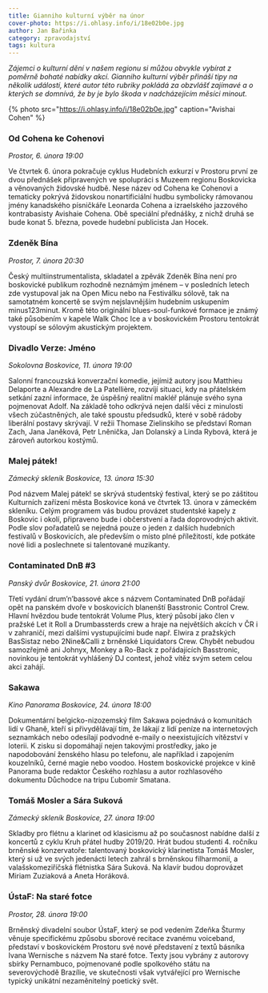 ```yaml
---
title: Gianniho kulturní výběr na únor
cover-photo: https://i.ohlasy.info/i/18e02b0e.jpg
author: Jan Bařinka
category: zpravodajství
tags: kultura
---
```


*Zájemci o kulturní dění v našem regionu si můžou obvykle vybírat z poměrně bohaté nabídky akcí. Gianniho kulturní výběr přináší tipy na několik událostí, které autor této rubriky pokládá za obzvlášť zajímavé a o kterých se domnívá, že by je bylo škoda v nadcházejícím měsíci minout.*

{% photo src="https://i.ohlasy.info/i/18e02b0e.jpg" caption="Avishai Cohen" %}

### Od Cohena ke Cohenovi

*Prostor, 6. února 19:00*

Ve čtvrtek 6. února pokračuje cyklus Hudebních exkurzí v Prostoru první ze dvou přednášek připravených ve spolupráci s Muzeem regionu Boskovicka a věnovaných židovské hudbě. Nese název od Cohena ke Cohenovi a tematicky pokrývá židovskou nonartificiální hudbu symbolicky rámovanou jmény kanadského písničkáře Leonarda Cohena a izraelského jazzového kontrabasisty Avishaie Cohena. Obě speciální přednášky, z nichž druhá se bude konat 5. března, povede hudební publicista Jan Hocek.

### Zdeněk Bína

*Prostor, 7. února 20:30*

Český multiinstrumentalista, skladatel a zpěvák Zdeněk Bína není pro boskovické publikum rozhodně neznámým jménem – v posledních letech zde vystupoval jak na Open Micu nebo na Festiválku sólově, tak na samotatném koncertě se svým nejslavnějším hudebním uskupením minus123minut. Kromě této originální blues-soul-funkové formace je známý také působením v kapele Walk Choc Ice a v boskovickém Prostoru tentokrát vystoupí se sólovým akustickým projektem.

### Divadlo Verze: Jméno

*Sokolovna Boskovice, 11. února 19:00*

Salonní francouzská konverzační komedie, jejímiž autory jsou Matthieu Delaporte a Alexandre de La Patellière, rozvíjí situaci, kdy na přátelském setkání zazní informace, že úspěšný realitní makléř plánuje svého syna pojmenovat Adolf. Na základě toho odkrývá nejen další věci z minulosti všech zúčastněných, ale také spoustu předsudků, které v sobě rádoby liberální postavy skrývají. V režii Thomase Zielinskiho se představí Roman Zach, Jana Janěková, Petr Lněnička, Jan Dolanský a Linda Rybová, která je zároveň autorkou kostýmů.

### Malej pátek!

*Zámecký skleník Boskovice, 13. února 15:30*

Pod názvem Malej pátek! se skrývá studentský festival, který se po záštitou Kulturních zařízení města Boskovice koná ve čtvrtek 13. února v zámeckém skleníku. Celým programem vás budou provázet studentské kapely z Boskovic i okolí, připraveno bude i občerstvení a řada doprovodných aktivit. Podle slov pořadatelů se nejedná pouze o jeden z dalších hudebních festivalů v Boskovicích, ale především o místo plné příležitostí, kde potkáte nové lidi a poslechnete si talentované muzikanty.

### Contaminated DnB #3

*Panský dvůr Boskovice, 21. února 21:00*

Třetí vydání drum’n’bassové akce s názvem Contaminated DnB pořádají opět na panském dvoře v boskovicích blanenští Basstronic Control Crew. Hlavní hvězdou bude tentokrát Volume Plus, který působí jako člen v pražské Let it Roll a Drumbassterds crew a hraje na největších akcích v ČR i v zahraničí, mezi dalšími vystupujícími bude např. Elwira z pražských BasSistaz nebo 2Nine&Calli z brněnské Liquidators Crew. Chybět nebudou samozřejmě ani Johnyx, Monkey a Ro-Back z pořádajících Basstronic, novinkou je tentokrát vyhlášený DJ contest, jehož vítěz svým setem celou akci zahájí.

### Sakawa

*Kino Panorama Boskovice, 24. února 18:00*

Dokumentární belgicko-nizozemský film Sakawa pojednává o komunitách lidí v Ghaně, kteří si přivydělávají tím, že lákají z lidí peníze na internetových seznamkách nebo odesílají podvodné e-maily o neexistujících vítězství v loterii. K zisku si dopomáhají nejen takovými prostředky, jako je napodobování ženského hlasu po telefonu, ale například i zapojením kouzelníků, černé magie nebo voodoo. Hostem boskovické projekce v kině Panorama bude redaktor Českého rozhlasu a autor rozhlasového dokumentu Důchodce na tripu Ľubomír Smatana.

### Tomáš Mosler a Sára Suková

*Zámecký skleník Boskovice, 27. února 19:00*

Skladby pro flétnu a klarinet od klasicismu až po současnost nabídne další z koncertů z cyklu Kruh přátel hudby 2019/20. Hrát budou studenti 4. ročníku brněnské konzervatoře: talentovaný boskovický klarinetista Tomáš Mosler, který si už ve svých jedenácti letech zahrál s brněnskou filharmonií, a valašskomeziříčská flétnistka Sára Suková. Na klavír budou doprovázet Miriam Zuziaková a Aneta Horáková.

### ÚstaF: Na staré fotce

*Prostor, 28. února 19:00*

Brněnský divadelní soubor ÚstaF, který se pod vedením Zdeňka Šturmy věnuje specifickému způsobu sborové recitace zvanému voiceband, představí v boskovickém Prostoru své nové představení z textů básníka Ivana Wernische s názvem Na staré fotce. Texty jsou vybrány z autorovy sbírky Pernambuco, pojmenované podle spolkového státu na severovýchodě Brazílie, ve skutečnosti však vytvářející pro Wernische typický unikátní nezaměnitelný poetický svět.
